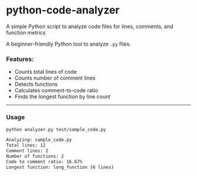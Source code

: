 # python-code-analyzer
A simple Python script to analyze code files for lines, comments, and function metrics

A beginner-friendly Python tool to analyze `.py` files.

### Features:
- Counts total lines of code
- Counts number of comment lines
- Detects functions
- Calculates comment-to-code ratio
- Finds the longest function by line count

---

### Usage

```bash
python analyzer.py test/sample_code.py

Analyzing: sample_code.py
Total lines: 12
Comment lines: 2
Number of functions: 2
Code to comment ratio: 16.67%
Longest function: long_function (6 lines)
